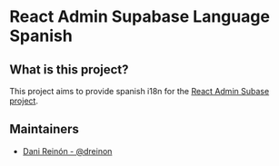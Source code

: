 # React Admin Supabase Language Spanish

## What is this project?
This project aims to provide spanish i18n for the [React Admin Subase project](https://github.com/marmelab/ra-supabase).

## Maintainers
-  [Dani Reinón - @dreinon](https://github.com/dreinon/)
